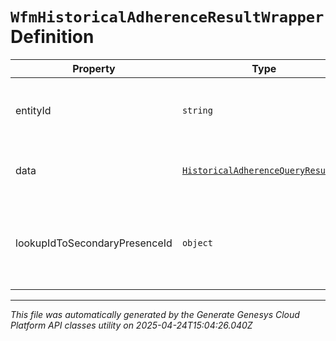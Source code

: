 # `WfmHistoricalAdherenceResultWrapper` Definition

| Property | Type | Required | Description |
|----------|------|----------|-------------|
| entityId | `string` | No | The operation ID of the historical adherence query |
| data | [`HistoricalAdherenceQueryResult[]`](historicaladherencequeryresult-definition.md) | No | The list of historical adherence query results |
| lookupIdToSecondaryPresenceId | `object` | No | Map of secondary presence lookup ID to corresponding secondary presence ID |

---

*This file was automatically generated by the Generate Genesys Cloud Platform API classes utility on 2025-04-24T15:04:26.040Z*